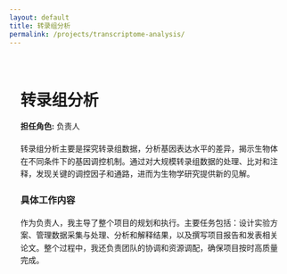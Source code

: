```yaml
---
layout: default
title: 转录组分析
permalink: /projects/transcriptome-analysis/
---
```


<div class="project-detail-container">
    <h1>转录组分析</h1>
    <p><strong>担任角色:</strong> 负责人</p>
    <div class="project-full-description">
        <p>
            转录组分析主要是探究转录组数据，分析基因表达水平的差异，揭示生物体在不同条件下的基因调控机制。通过对大规模转录组数据的处理、比对和注释，发现关键的调控因子和通路，进而为生物学研究提供新的见解。
        </p>
        <h3>具体工作内容</h3>
        <p>
            作为负责人，我主导了整个项目的规划和执行。主要任务包括：设计实验方案、管理数据采集与处理、分析和解释结果，以及撰写项目报告和发表相关论文。整个过程中，我还负责团队的协调和资源调配，确保项目按时高质量完成。
        </p>
        <!-- 你可以在这里继续添加更多详情 -->
    </div>
</div>

<style>
.project-detail-container {
    margin: 0 auto;
    padding: 20px;
    max-width: 800px;
}

.project-full-description {
    margin-top: 20px;
    line-height: 1.6;
}

@media (max-width: 768px) {
    .project-detail-container {
        padding: 10px;
    }
}
</style>
